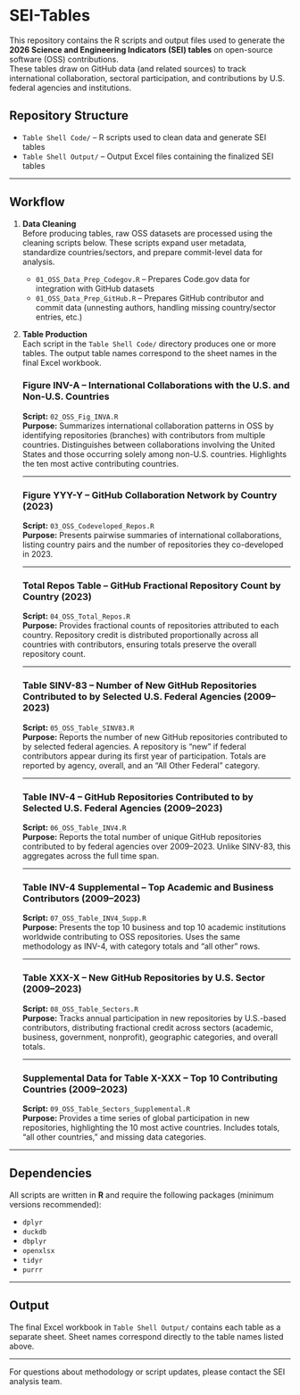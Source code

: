 # SEI-Tables

This repository contains the R scripts and output files used to generate the **2026 Science and Engineering Indicators (SEI) tables** on open-source software (OSS) contributions.  
These tables draw on GitHub data (and related sources) to track international collaboration, sectoral participation, and contributions by U.S. federal agencies and institutions.  

## Repository Structure

- `Table Shell Code/` – R scripts used to clean data and generate SEI tables  
- `Table Shell Output/` – Output Excel files containing the finalized SEI tables  

---

## Workflow

1. **Data Cleaning**  
   Before producing tables, raw OSS datasets are processed using the cleaning scripts below. These scripts expand user metadata, standardize countries/sectors, and prepare commit-level data for analysis.  

   - `01_OSS_Data_Prep_Codegov.R` – Prepares Code.gov data for integration with GitHub datasets  
   - `01_OSS_Data_Prep_GitHub.R` – Prepares GitHub contributor and commit data (unnesting authors, handling missing country/sector entries, etc.)  

2. **Table Production**  
   Each script in the `Table Shell Code/` directory produces one or more tables. The output table names correspond to the sheet names in the final Excel workbook.

   ### Figure INV-A – International Collaborations with the U.S. and Non-U.S. Countries
   **Script:** `02_OSS_Fig_INVA.R`  
   **Purpose:** Summarizes international collaboration patterns in OSS by identifying repositories (branches) with contributors from multiple countries. Distinguishes between collaborations involving the United States and those occurring solely among non-U.S. countries. Highlights the ten most active contributing countries.  

   ---

   ### Figure YYY-Y – GitHub Collaboration Network by Country (2023)
   **Script:** `03_OSS_Codeveloped_Repos.R`  
   **Purpose:** Presents pairwise summaries of international collaborations, listing country pairs and the number of repositories they co-developed in 2023.  

   ---

   ### Total Repos Table – GitHub Fractional Repository Count by Country (2023)
   **Script:** `04_OSS_Total_Repos.R`  
   **Purpose:** Provides fractional counts of repositories attributed to each country. Repository credit is distributed proportionally across all countries with contributors, ensuring totals preserve the overall repository count.  

   ---

   ### Table SINV-83 – Number of New GitHub Repositories Contributed to by Selected U.S. Federal Agencies (2009–2023)
   **Script:** `05_OSS_Table_SINV83.R`  
   **Purpose:** Reports the number of new GitHub repositories contributed to by selected federal agencies. A repository is “new” if federal contributors appear during its first year of participation. Totals are reported by agency, overall, and an “All Other Federal” category.  

   ---

   ### Table INV-4 – GitHub Repositories Contributed to by Selected U.S. Federal Agencies (2009–2023)
   **Script:** `06_OSS_Table_INV4.R`  
   **Purpose:** Reports the total number of unique GitHub repositories contributed to by federal agencies over 2009–2023. Unlike SINV-83, this aggregates across the full time span.  

   ---

   ### Table INV-4 Supplemental – Top Academic and Business Contributors (2009–2023)
   **Script:** `07_OSS_Table_INV4_Supp.R`  
   **Purpose:** Presents the top 10 business and top 10 academic institutions worldwide contributing to OSS repositories. Uses the same methodology as INV-4, with category totals and “all other” rows.  

   ---

   ### Table XXX-X – New GitHub Repositories by U.S. Sector (2009–2023)
   **Script:** `08_OSS_Table_Sectors.R`  
   **Purpose:** Tracks annual participation in new repositories by U.S.-based contributors, distributing fractional credit across sectors (academic, business, government, nonprofit), geographic categories, and overall totals.  

   ---

   ### Supplemental Data for Table X-XXX – Top 10 Contributing Countries (2009–2023)
   **Script:** `09_OSS_Table_Sectors_Supplemental.R`  
   **Purpose:** Provides a time series of global participation in new repositories, highlighting the 10 most active countries. Includes totals, “all other countries,” and missing data categories.  

---

## Dependencies

All scripts are written in **R** and require the following packages (minimum versions recommended):  

- `dplyr`  
- `duckdb`  
- `dbplyr`  
- `openxlsx`  
- `tidyr`  
- `purrr`  

---

## Output

The final Excel workbook in `Table Shell Output/` contains each table as a separate sheet. Sheet names correspond directly to the table names listed above.  

---

For questions about methodology or script updates, please contact the SEI analysis team.


